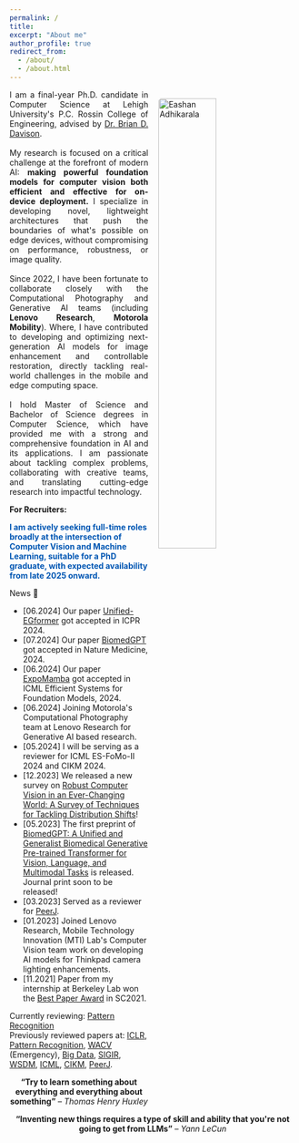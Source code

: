 ```yaml
---
permalink: /
title:
excerpt: "About me"
author_profile: true
redirect_from:
  - /about/
  - /about.html
---
```


<!--
<p style="text-align: justify;">
  Welcome to my home page!!!
  <br>
    <img align="right" src="https://eashanadhikarla.github.io/images/dp.png" alt="Photo" style="width: 45%; height: 50%; border-radius: 40px; padding: 25px 25px 25px 25px"/>
  <br>
  I am a Ph.D. candidate in Computer Science at <a href="https://engineering.lehigh.edu">P.C. Rossin College of Engineering and Applied Science</a>, Lehigh University, where I am advised by <a href="http://www.cse.lehigh.edu/~brian/">Dr. Brian D. Davison</a>. My research interests lie in applied machine learning, computer vision, image processing, and data science. Currently, I am exploring into developing efficient and fast foundation models for computer vision applications on Edge devices. Since 2022, I have been collaborating with Lenovo Research on overall image enhancements and generative AI based restorations on edge devices targeting improvements in model speed, robustness and image quality.
  <br><br>
  I have a strong background in AGI (Artificial General Intelligence), with a Master of Science (M.S.) and Bachelor of Science (B.S.) degrees in Computer Science from Lehigh University and Rajiv Gandhi Proudyogiki Vishwavidyalaya, respectively.
  <br><br>
  I'm always up for a challenge and love working with others to solve problems. If you have an exciting project that you think I'd be a good fit for, please don't hesitate to reach out.
</p>

<strong>For recruiters:</strong>  
<p style="color: blue; font-weight: bold;">I am open to the job market for full-time opportunities post summer/mid-fall 2025 onwards– broadly in Computer Vision and Machine Learning.</p>
-->

<p style="text-align: justify;">
  <img align="right" src="https://eashanadhikarla.github.io/images/dp.png" alt="Eashan Adhikarala" style="width: 45%; height: auto; border-radius: 20px; padding: 15px;"/>
  I am a final-year Ph.D. candidate in Computer Science at Lehigh University's P.C. Rossin College of Engineering, advised by <a href="http://www.cse.lehigh.edu/~brian/">Dr. Brian D. Davison</a>.
  <br><br>
  My research is focused on a critical challenge at the forefront of modern AI: <b>making powerful foundation models for computer vision both efficient and effective for on-device deployment.</b> I specialize in developing novel, lightweight architectures that push the boundaries of what's possible on edge devices, without compromising on performance, robustness, or image quality.
  <br><br>
  Since 2022, I have been fortunate to collaborate closely with the Computational Photography and Generative AI teams (including <b>Lenovo Research</b>, <b>Motorola Mobility</b>). Where, I have contributed to developing and optimizing next-generation AI models for image enhancement and controllable restoration, directly tackling real-world challenges in the mobile and edge computing space.
  <br><br>
  I hold Master of Science and Bachelor of Science degrees in Computer Science, which have provided me with a strong and comprehensive foundation in AI and its applications. I am passionate about tackling complex problems, collaborating with creative teams, and translating cutting-edge research into impactful technology.
</p>

<strong>For Recruiters:</strong>
<p style="color: #0056b3; font-weight: bold;">I am actively seeking full-time roles broadly at the intersection of Computer Vision and Machine Learning, suitable for a PhD graduate, with expected availability from late 2025 onward.</p>

News 📣
* [06.2024] Our paper [Unified-EGformer](https://arxiv.org/pdf/2407.13170) got accepted in ICPR 2024.
* [07.2024] Our paper [BiomedGPT](https://www.nature.com/articles/s41591-024-03185-2) got accepted in Nature Medicine, 2024.
* [06.2024] Our paper [ExpoMamba](https://openreview.net/pdf?id=X9L6PatYhH) got accepted in ICML Efficient Systems for Foundation Models, 2024.
* [06.2024] Joining Motorola's Computational Photography team at Lenovo Research for Generative AI based research.
* [05.2024] I will be serving as a reviewer for ICML ES-FoMo-II 2024 and CIKM 2024.
* [12.2023] We released a new survey on [Robust Computer Vision in an Ever-Changing World: A Survey of Techniques for Tackling Distribution Shifts](https://arxiv.org/pdf/2312.01540.pdf)!
* [05.2023] The first preprint of [BiomedGPT: A Unified and Generalist Biomedical Generative Pre-trained Transformer for Vision, Language, and Multimodal Tasks](https://arxiv.org/abs/2305.17100) is released. Journal print soon to be released!
* [03.2023] Served as a reviewer for [PeerJ](https://peerj.com/).
* [01.2023] Joined Lenovo Research, Mobile Technology Innovation (MTI) Lab's Computer Vision team work on developing AI models for Thinkpad camera lighting enhancements.
* [11.2021] Paper from my internship at Berkeley Lab won the [Best Paper Award](https://scinet.supercomputing.org/community/indis/previous-editions/sc21-indis/indis-2021-best-paper-award/) in SC2021.

Currently reviewing: [Pattern Recognition](https://www.sciencedirect.com/journal/pattern-recognition)<br>
Previously reviewed papers at: [ICLR](https://www.iclr.cc/Conferences/2025), [Pattern Recognition](https://www.sciencedirect.com/journal/pattern-recognition), [WACV](https://wacv2025.thecvf.com) (Emergency), [Big Data](http://bigdataieee.org/), [SIGIR](https://sigir.org/), [WSDM](https://www.wsdm-conference.org/), [ICML](https://icml.cc/), [CIKM](http://www.cikmconference.org/), [PeerJ](https://peerj.com/).

<!-- Previously reviewed papers at: [ICLR](https://www.iclr.cc/Conferences/2025) 2025, [Pattern Recognition](https://www.sciencedirect.com/journal/pattern-recognition) 2024,  [WACV](https://wacv2025.thecvf.com) (Emergency) 2025, [Big Data](http://bigdataieee.org/), [SIGIR](https://sigir.org/), [WSDM](https://www.wsdm-conference.org/), [ICML](https://icml.cc/), [CIKM](http://www.cikmconference.org/), [PeerJ](https://peerj.com/). -->

<p style="text-align: center;">
  <b>“Try to learn something about everything and everything about something”</b>
  <i> – Thomas Henry Huxley</i>
</p>

<p style="text-align: center;">
  <b>“Inventing new things requires a type of skill and ability that you're not going to get from LLMs”</b>
  <i> – Yann LeCun</i>
</p>

